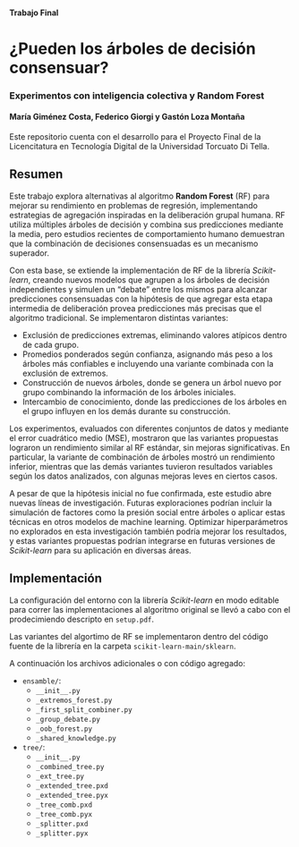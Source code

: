 #### Trabajo Final

# ¿Pueden los árboles de decisión consensuar?
### Experimentos con inteligencia colectiva y Random Forest

#### María Giménez Costa, Federico Giorgi y Gastón Loza Montaña

Este repositorio cuenta con el desarrollo para el Proyecto Final de la Licencitatura en Tecnología Digital de la Universidad Torcuato Di Tella.

## Resumen

Este trabajo explora alternativas al algoritmo **Random Forest** (RF) para mejorar su rendimiento en problemas de regresión, implementando estrategias de agregación inspiradas en la deliberación grupal humana. RF utiliza múltiples árboles de decisión y combina sus predicciones mediante la media, pero estudios recientes de comportamiento humano demuestran que la combinación de decisiones consensuadas es un mecanismo superador.

Con esta base, se extiende la implementación de RF de la librería *Scikit-learn*, creando nuevos modelos que agrupen a los árboles de decisión independientes y simulen un “debate” entre los mismos para alcanzar predicciones consensuadas con la hipótesis de que agregar esta etapa intermedia de deliberación provea predicciones más precisas que el algoritmo tradicional. Se implementaron distintas variantes:

- Exclusión de predicciones extremas, eliminando valores atípicos dentro de cada grupo.
- Promedios ponderados según confianza, asignando más peso a los árboles más confiables e incluyendo una variante combinada con la exclusión de extremos.
- Construcción de nuevos árboles, donde se genera un árbol nuevo por grupo combinando la información de los árboles iniciales.
- Intercambio de conocimiento, donde las predicciones de los árboles en el grupo influyen en los demás durante su construcción.

Los experimentos, evaluados con diferentes conjuntos de datos y mediante el error cuadrático medio (MSE), mostraron que las variantes propuestas lograron un rendimiento similar al RF estándar, sin mejoras significativas. En particular, la variante de combinación de árboles mostró un rendimiento inferior, mientras que las demás variantes tuvieron resultados variables según los datos analizados, con algunas mejoras leves en ciertos casos.

A pesar de que la hipótesis inicial no fue confirmada, este estudio abre nuevas líneas de investigación. Futuras exploraciones podrían incluir la simulación de factores como la presión social entre árboles o aplicar estas técnicas en otros modelos de machine learning. Optimizar hiperparámetros no explorados en esta investigación también podría mejorar los resultados, y estas variantes propuestas podrían integrarse en futuras versiones de *Scikit-learn* para su aplicación en diversas áreas.

## Implementación

La configuración del entorno con la librería *Scikit-learn* en modo editable para correr las implementaciones al algoritmo original se llevó a cabo con el prodecimiendo descripto en `setup.pdf`.

Las variantes del algortimo de RF se implementaron dentro del código fuente de la librería en la carpeta `scikit-learn-main/sklearn`.

A continuación los archivos adicionales o con código agregado:

- `ensamble/`:
    - `__init__.py`
    - `_extremos_forest.py`
    - `_first_split_combiner.py`
    - `_group_debate.py`
    - `_oob_forest.py`
    - `_shared_knowledge.py`
- `tree/`:
    - `__init__.py`
    - `_combined_tree.py`
    - `_ext_tree.py`
    - `_extended_tree.pxd`
    - `_extended_tree.pyx`
    - `_tree_comb.pxd`
    - `_tree_comb.pyx`
    - `_splitter.pxd`
    - `_splitter.pyx`

